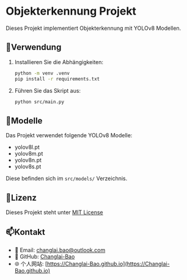 # Objekterkennung Projekt

Dieses Projekt implementiert Objekterkennung mit YOLOv8 Modellen.

## 🚀Verwendung

1. Installieren Sie die Abhängigkeiten:

   ```bash
   python -m venv .venv
   pip install -r requirements.txt
   ```

2. Führen Sie das Skript aus:

   ```bash
   python src/main.py
   ```

## 📁Modelle

Das Projekt verwendet folgende YOLOv8 Modelle:

- yolov8l.pt
- yolov8m.pt 
- yolov8n.pt
- yolov8s.pt

Diese befinden sich im `src/models/` Verzeichnis.

## 📜Lizenz

Dieses Projekt steht unter [MIT License](LICENSE)

## 📫Kontakt

- 📧 Email: [changlai.bao@outlook.com](mailto:changlai.bao@outlook.com)
- 🐙 GitHub: [Changlai-Bao](https://github.com/Changlai-Bao)
- 🌐 个人网站: [https://Changlai-Bao.github.io](https://Changlai-Bao.github.io)
